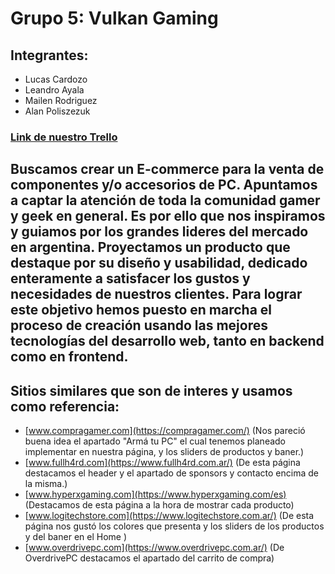 # Grupo 5: Vulkan Gaming

## Integrantes: 
- Lucas Cardozo
- Leandro Ayala
- Mailen Rodriguez
- Alan Poliszezuk

### [Link de nuestro Trello](https://trello.com/b/tqqZeAy7/equipo-cinco)

## Buscamos crear un E-commerce para la venta de componentes y/o accesorios de PC. Apuntamos a captar la atención de toda la comunidad gamer y geek en general. Es por ello que nos inspiramos y guiamos por los grandes lideres del mercado en argentina. Proyectamos un producto que destaque por su diseño y usabilidad, dedicado enteramente a satisfacer los gustos y necesidades de nuestros clientes. Para lograr este objetivo hemos puesto en marcha el proceso de creación usando las mejores tecnologías del desarrollo web, tanto en backend como en frontend.

## Sitios similares que son de interes y usamos como referencia:
- [www.compragamer.com](https://compragamer.com/) (Nos pareció buena idea el apartado "Armá tu PC" el cual tenemos planeado implementar en nuestra página, y los sliders de productos y baner.)
- [www.fullh4rd.com](https://www.fullh4rd.com.ar/) (De esta página destacamos el header y el apartado de sponsors y contacto encima de la misma.)
- [www.hyperxgaming.com](https://www.hyperxgaming.com/es) (Destacamos de esta página a la hora de mostrar cada producto)
- [www.logitechstore.com](https://www.logitechstore.com.ar/) (De esta página nos gustó los colores que presenta y los sliders de los productos y del baner en el Home )
- [www.overdrivepc.com](https://www.overdrivepc.com.ar/) (De OverdrivePC destacamos el apartado del carrito de compra) 



